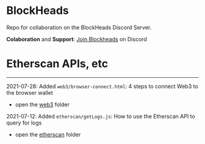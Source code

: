 # BlockHeads
Repo for collaboration on the BlockHeads Discord Server.

**Colaboration** and **Support**: [Join Blockheads](https://discord.gg/YkD6emzrNW) on Discord


# Etherscan APIs, etc

---
2021-07-28: Added `web3/browser-connect.html`: 4 steps to connect Web3 to the browser wallet
- open the [web3](https://github.com/silvereh/BlockHeads/tree/main/web3) folder

2021-07-12: Added `etherscan/getLogs.js`: How to use the Etherscan API to query for logs
- open the [etherscan](https://github.com/silvereh/BlockHeads/tree/main/etherscan) folder
